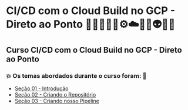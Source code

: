 # CI/CD com o Cloud Build no GCP - Direto ao Ponto 👩🏻‍💻🤯🤖⚙️☁️🎲🐍👽🧠🤪
## Curso CI/CD com o Cloud Build no GCP - Direto ao Ponto
### 💥 Os temas abordados durante o curso foram: 🚀
- [Seção 01 - Introdução](https://github.com/romulovieira777/CI_CD_com_o_Cloud_Build_no_GCP_Direto_ao_Ponto/tree/main/Secao_01_Introducao)
- [Seção 02 - Criando o Repositório](https://github.com/romulovieira777/CI_CD_com_o_Cloud_Build_no_GCP_Direto_ao_Ponto/tree/main/Secao_02_Criando_o_Repositorio)
- [Seção 03 - Criando nosso Pipeline](https://github.com/romulovieira777/CI_CD_com_o_Cloud_Build_no_GCP_Direto_ao_Ponto/tree/main/Secao_03_Criando_Nosso_Pipeline)
